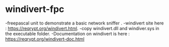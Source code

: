 # windivert-fpc
-freepascal unit to demonstrate a basic network sniffer .
-windivert site here : https://reqrypt.org/windivert.html.
-copy windivert.dll and windiver.sys in the executable folder.
-Documentation on windivert is here : https://reqrypt.org/windivert-doc.html
